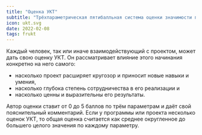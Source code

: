 ```yaml
---
title: "Оценка УКТ"
subtitle: "Трёхпараметрическая пятибалльная система оценки значимости программ, проектов и любых начинаний в целом"
icon: ukt.svg
date: 2022-02-08
tags: frukt
---
```


Каждый человек, так или иначе взаимодействующий с проектом, может дать свою оценку УКТ. Он рассматривает влияние этого начинания конкретно на него самого:

- насколько проект расширяет кругозор и приносит новые навыки и умения,
- насколько глубока степень сотрудничества в его реализации и
- насколько ценны и выразительны его результаты.

Автор оценки ставит от 0 до 5 баллов по трём параметрам и даёт свой пояснительный комментарий. Если у программы или проекта несколько оценок УКТ, то общая оценка считается как среднее округленное до большего целого значения по каждому параметру.
